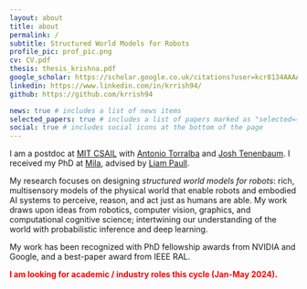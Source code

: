 ```yaml
---
layout: about
title: about
permalink: /
subtitle: Structured World Models for Robots
profile_pic: prof_pic.png
cv: CV.pdf
thesis: thesis_krishna.pdf
google_scholar: https://scholar.google.co.uk/citations?user=kcr8134AAAAJ
linkedin: https://www.linkedin.com/in/krrish94/
github: https://github.com/krrish94

news: true # includes a list of news items
selected_papers: true # includes a list of papers marked as "selected={true}"
social: true # includes social icons at the bottom of the page
---
```


I am a postdoc at [MIT CSAIL](https://www.csail.mit.edu/) with [Antonio Torralba](https://web.mit.edu/torralba/www/) and [Josh Tenenbaum](http://web.mit.edu/cocosci/josh.html). I received my PhD at [Mila](https://mila.quebec/en/), advised by [Liam Paull](http://liampaull.ca/).

My research focuses on designing _structured world models for robots_: rich, multisensory models of the physical world that enable robots and embodied AI systems to perceive, reason, and act just as humans are able. My work draws upon ideas from robotics, computer vision, graphics, and computational cognitive science; intertwining our understanding of the world with probabilistic inference and deep learning.

My work has been recognized with PhD fellowship awards from NVIDIA and Google, and a best-paper award from IEEE RAL.

<span style="color:red; font-weight:bold;">I am looking for academic / industry roles this cycle (Jan-May 2024).</span>
